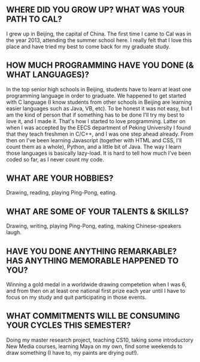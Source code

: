 ## WHERE DID YOU GROW UP? WHAT WAS YOUR PATH TO CAL?

I grew up in Beijing, the capital of China. The first time I came to Cal was in the year 2013, attending the summer school here. I really felt that I love this place and have tried my best to come back for my graduate study.

## HOW MUCH PROGRAMMING HAVE YOU DONE (& WHAT LANGUAGES)?

In the top senior high schools in Beijing, students have to learn at least one programming language in order to graduate. We happened to get started with C language (I know students from other schools in Beijing are learning easier languages such as Java, VB, etc). To be honest it was not easy, but I am the kind of person that if something has to be done I'll try my best to love it, and I made it. That's how I started to love programming. Latter on when I was accepted by the EECS department of Peking University I found that they teach freshmen in C/C++, and I was one step ahead already. From then on I've been learning Javascript (together with HTML and CSS, I'll count them as a whole), Python, and a little bit of Java. The way I learn those languages is basically lazy-load. It is hard to tell how much I've been coded so far, as I never count my code.

## WHAT ARE YOUR HOBBIES?

Drawing, reading, playing Ping-Pong, eating.

## WHAT ARE SOME OF YOUR TALENTS & SKILLS?

Drawing, writing, playing Ping-Pong, eating, making Chinese-speakers laugh.

## HAVE YOU DONE ANYTHING REMARKABLE? HAS ANYTHING MEMORABLE HAPPENED TO YOU?

Winning a gold medal in a worldwide drawing competetion when I was 6, and from then on at least one national first prize each year until I have to focus on my study and quit participating in those events.

## WHAT COMMITMENTS WILL BE CONSUMING YOUR CYCLES THIS SEMESTER?

Doing my master research project, teaching CS10, taking some introductory New Media courses, learning Maya on my own, find some weekends to draw something (I have to, my paints are drying out!).
